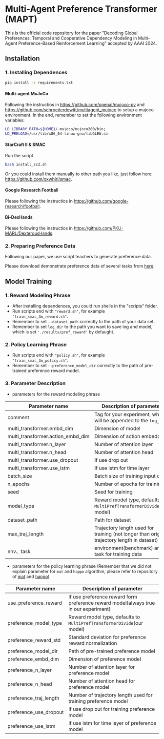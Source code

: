 # Multi-Agent Preference Transformer (MAPT)

This is the official code repository for the paper "Decoding Global Preferences: Temporal and Cooperative Dependency Modeling in Multi-Agent Preference-Based Reinforcement Learning" accepted by AAAI 2024.

## Installation

### 1. Installing Dependences

``` Bash
pip install -r requirements.txt
```

#### Multi-agent MuJoCo

Following the instructios in https://github.com/openai/mujoco-py and https://github.com/schroederdewitt/multiagent_mujoco to setup a mujoco environment. In the end, remember to set the following environment variables:

``` Bash
LD_LIBRARY_PATH=${HOME}/.mujoco/mujoco200/bin;
LD_PRELOAD=/usr/lib/x86_64-linux-gnu/libGLEW.so
```

#### StarCraft II & SMAC

Run the script

``` Bash
bash install_sc2.sh
```

Or you could install them manually to other path you like, just follow here: https://github.com/oxwhirl/smac.

#### Google Research Football

Please following the instructios in https://github.com/google-research/football. 

#### Bi-DexHands 

Please following the instructios in https://github.com/PKU-MARL/DexterousHands. 


### 2. Preparing Preference Data

Following our paper, we use script teachers to generate preference data.

Please download demonstrate preference data of several tasks from [here](https://bhpan.buaa.edu.cn/link/AAFAAAA5703BEA491E903A81CF6715F7C4).


## Model Training

### 1. Reward Modeling Phrase

- After installing dependences, you could run shells in the "scripts" folder.
- Run scripts end with `"reward.sh"`, for example `"train_smac_3m_reward.sh"`.
- Remember to set `--dataset_path` correctly to the path of your data set.
- Remember to set `log_dir` to the path you want to save log and model, which is set `'./results/pref_reward'` by defaught.

### 2. Policy Learning Phrase

- Run scripts end with `"policy.sh"`, for example `"train_smac_3m_policy.sh"`.
- Remember to set `--preference_model_dir` correctly to the path of pre-trained preference reward model.

### 3. Parameter Description

- parameters for the reward modeling phrase

| Parameter name                    | Description of parameter                                     |
| --------------------------------- | ------------------------------------------------------------ |
| comment                           | Tag for your experiment, which will be appended to the `log_dir` |
| multi_transformer.embd_dim        | Dimension of model                                           |
| multi_transformer.action_embd_dim | Dimension of action embedding                                |
| multi_transformer.n_layer         | Number of attention layer                                    |
| multi_transformer.n_head          | Number of attention head                                     |
| multi_transformer.use_dropout     | If use drop out                                              |
| multi_transformer.use_lstm        | If use lstm for time layer                                   |
| batch_size                        | Batch size of training input data                            |
| n_epochs                          | Number of epochs for training                                |
| seed                              | Seed for training                                            |
| model_type                        | Reward model type, defaults to `MultiPrefTransformerDivide`(our model) |
| dataset_path                      | Path for dataset                                             |
| max_traj_length                   | Trajectory length used for training (not longer than origin trajectory length in dataset) |
| env、task                         | environment(benchmark)  and task for training data           |

- parameters for the policy learning phrase (Remember that we did not explain parameter for `mat` and `happo` algorithm, please refer to repository of [mat](https://github.com/PKU-MARL/Multi-Agent-Transformer) and [happo](https://github.com/cyanrain7/TRPO-in-MARL))

| Parameter name         | Description of parameter                                     |
| ---------------------- | ------------------------------------------------------------ |
| use_preference_reward  | If use preference reward form preference reward model(always true in our experiment) |
| preference_model_type  | Reward model type, defaults to `MultiPrefTransformerDivide`(our model) |
| preference_reward_std  | Standard deviation for preference reward normalization       |
| preference_model_dir   | Path of pre-trained preference model                         |
| preference_embd_dim    | Dimension of preference model                                |
| preference_n_layer     | Number of attention layer for preference model               |
| preference_n_head      | Number of attention head for preference model                |
| preference_traj_length | Number of trajectory length used for training preference model |
| preference_use_dropout | If use drop out for training preference model                |
| preference_use_lstm    | If use lstm for time layer of preference model               |

